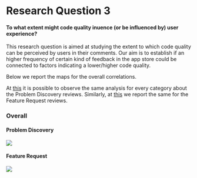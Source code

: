 # Research Question 3

#### To what extent might code quality inuence (or be influenced by) user experience?

This research question is aimed at studying the extent to which code quality can be perceived by users in their comments. Our aim is to establish if an higher frequency of certain kind of feedback in the app store could be connected to factors indicating a lower/higher code quality.

Below we report the maps for the overall correlations.

At [this](https://github.com/sealuzh/user-satisfaction/blob/master/rqs/pd.md) it is possible to observe the same analysis for every category about the Problem Discovery reviews. Similarly, at [this](https://github.com/sealuzh/user-satisfaction/blob/master/rqs/fr.md) we report the same for the Feature Request reviews.

### Overall
#### Problem Discovery
![](/https://github.com/sealuzh/user-satisfaction/tree/master/figures/pd_quality.png)
#### Feature Request
![](/https://github.com/sealuzh/user-satisfaction/tree/master/figures/fr_quality.png)

